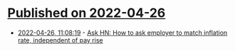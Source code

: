 # [Published on 2022-04-26](index.md)

* [2022-04-26, 11:08:19](https://news.ycombinator.com/item?id=31166006) - [Ask HN: How to ask employer to match inflation rate, independent of pay rise](https://news.ycombinator.com/item?id=31166006)
